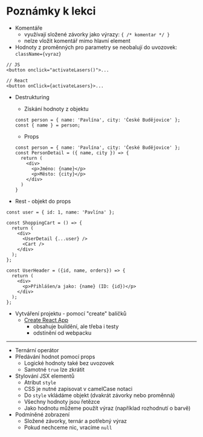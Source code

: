 # Poznámky k lekci

- Komentáře
  - využívají složené závorky jako výrazy: `{ /* komentar */ }`
  - nelze vložit komentář mimo hlavní element
- Hodnoty z proměnných pro parametry se neobalují do uvozovek: `className={vyraz}`

```
// JS
<button onclick="activateLasers()">...

// React
<button onClick={activateLasers}>...
```

- Destrukturing

  - Získání hodnoty z objektu

  ```
  const person = { name: 'Pavlína', city: 'České Budějovice' };
  const { name } = person;
  ```

  - Props

  ```
  const person = { name: 'Pavlína', city: 'České Budějovice' };
  const PersonDetail = ({ name, city }) => {
    return (
      <div>
        <p>Jméno: {name}</p>
        <p>Město: {city}</p>
      </div>
    )
  }
  ```

- Rest - objekt do props

```
const user = { id: 1, name: 'Pavlína' };

const ShoppingCart = () => {
  return (
    <div>
      <UserDetail {...user} />
      <Cart />
    </div>
  );
};

const UserHeader = ({id, name, orders}) => {
  return (
    <div>
      <p>Přihlášen/a jako: {name} (ID: {id})</p>
    </div>
  );
};
```

- Vytváření projektu - pomocí "create" balíčků
  - [Create React App](https://create-react-app.dev/)
    - obsahuje buildění, ale třeba i testy
    - odstínění od webpacku

---

- Ternární operátor
- Předávání hodnot pomocí props
  - Logické hodnoty také bez uvozovek
  - Samotné `true` lze zkrátit
- Stylování JSX elementů
  - Atribut `style`
  - CSS je nutné zapisovat v camelCase notaci
  - Do `style` vkládáme objekt (dvakrát závorky nebo proměnná)
  - Všechny hodnoty jsou řetězce
  - Jako hodnotu můžeme použít výraz (například rozhodnutí o barvě)
- Podmíněné zobrazení
  - Složené závorky, ternár a potřebný výraz
  - Pokud nechceme nic, vracíme `null`
